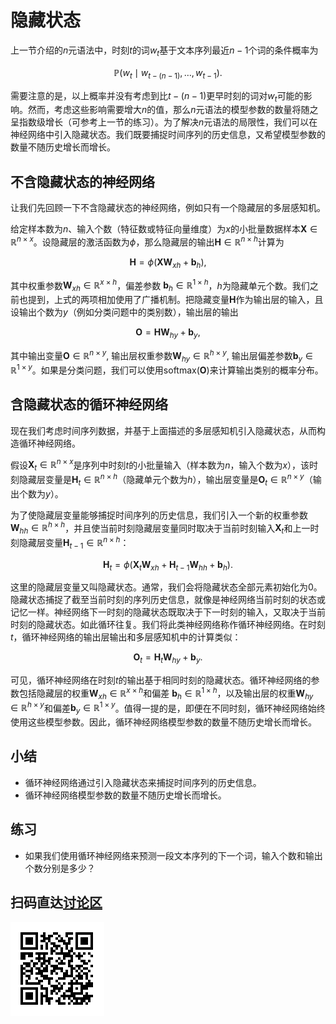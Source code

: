 # 隐藏状态

上一节介绍的$n$元语法中，时刻$t$的词$w_t$基于文本序列最近$n-1$个词的条件概率为

$$\mathbb{P}(w_t \mid w_{t-(n-1)}, \ldots, w_{t-1}).$$

需要注意的是，以上概率并没有考虑到比$t-(n-1)$更早时刻的词对$w_t$可能的影响。然而，考虑这些影响需要增大$n$的值，那么$n$元语法的模型参数的数量将随之呈指数级增长（可参考上一节的练习）。为了解决$n$元语法的局限性，我们可以在神经网络中引入隐藏状态。我们既要捕捉时间序列的历史信息，又希望模型参数的数量不随历史增长而增长。




## 不含隐藏状态的神经网络


让我们先回顾一下不含隐藏状态的神经网络，例如只有一个隐藏层的多层感知机。

给定样本数为$n$、输入个数（特征数或特征向量维度）为$x$的小批量数据样本$\boldsymbol{X} \in \mathbb{R}^{n \times x}$。设隐藏层的激活函数为$\phi$，那么隐藏层的输出$\boldsymbol{H} \in \mathbb{R}^{n \times h}$计算为

$$\boldsymbol{H} = \phi(\boldsymbol{X} \boldsymbol{W}_{xh} + \boldsymbol{b}_h),$$

其中权重参数$\boldsymbol{W}_{xh} \in \mathbb{R}^{x \times h}$，偏差参数 $\boldsymbol{b}_h \in \mathbb{R}^{1 \times h}$，$h$为隐藏单元个数。我们之前也提到，上式的两项相加使用了广播机制。把隐藏变量$\boldsymbol{H}$作为输出层的输入，且设输出个数为$y$（例如分类问题中的类别数），输出层的输出

$$\boldsymbol{O} = \boldsymbol{H} \boldsymbol{W}_{hy} + \boldsymbol{b}_y,$$

其中输出变量$\boldsymbol{O} \in \mathbb{R}^{n \times y}$, 输出层权重参数$\boldsymbol{W}_{hy} \in \mathbb{R}^{h \times y}$, 输出层偏差参数$\boldsymbol{b}_y \in \mathbb{R}^{1 \times y}$。如果是分类问题，我们可以使用$\text{softmax}(\boldsymbol{O})$来计算输出类别的概率分布。



## 含隐藏状态的循环神经网络


现在我们考虑时间序列数据，并基于上面描述的多层感知机引入隐藏状态，从而构造循环神经网络。

假设$\boldsymbol{X}_t \in \mathbb{R}^{n \times x}$是序列中时刻$t$的小批量输入（样本数为$n$，输入个数为$x$），该时刻隐藏层变量是$\boldsymbol{H}_t  \in \mathbb{R}^{n \times h}$（隐藏单元个数为$h$），输出层变量是$\boldsymbol{O}_t \in \mathbb{R}^{n \times y}$（输出个数为$y$）。

为了使隐藏层变量能够捕捉时间序列的历史信息，我们引入一个新的权重参数$\boldsymbol{W}_{hh} \in \mathbb{R}^{h \times h}$，并且使当前时刻隐藏层变量同时取决于当前时刻输入$\boldsymbol{X}_t$和上一时刻隐藏层变量$\boldsymbol{H}_{t-1} \in \mathbb{R}^{n \times h}$：

$$\boldsymbol{H}_t = \phi(\boldsymbol{X}_t \boldsymbol{W}_{xh} + \boldsymbol{H}_{t-1} \boldsymbol{W}_{hh}  + \boldsymbol{b}_h).$$

这里的隐藏层变量又叫隐藏状态。通常，我们会将隐藏状态全部元素初始化为0。隐藏状态捕捉了截至当前时刻的序列历史信息，就像是神经网络当前时刻的状态或记忆一样。神经网络下一时刻的隐藏状态既取决于下一时刻的输入，又取决于当前时刻的隐藏状态。如此循环往复。我们将此类神经网络称作循环神经网络。在时刻$t$，循环神经网络的输出层输出和多层感知机中的计算类似：

$$\boldsymbol{O}_t = \boldsymbol{H}_t \boldsymbol{W}_{hy} + \boldsymbol{b}_y.$$

可见，循环神经网络在时刻$t$的输出基于相同时刻的隐藏状态。循环神经网络的参数包括隐藏层的权重$\boldsymbol{W}_{xh} \in \mathbb{R}^{x \times h}$和偏差 $\boldsymbol{b}_h \in \mathbb{R}^{1 \times h}$，以及输出层的权重$\boldsymbol{W}_{hy} \in \mathbb{R}^{h \times y}$和偏差$\boldsymbol{b}_y \in \mathbb{R}^{1 \times y}$。值得一提的是，即便在不同时刻，循环神经网络始终使用这些模型参数。因此，循环神经网络模型参数的数量不随历史增长而增长。



## 小结

* 循环神经网络通过引入隐藏状态来捕捉时间序列的历史信息。
* 循环神经网络模型参数的数量不随历史增长而增长。


## 练习

* 如果我们使用循环神经网络来预测一段文本序列的下一个词，输入个数和输出个数分别是多少？


## 扫码直达[讨论区](https://discuss.gluon.ai/t/topic/6669)

![](../img/qr_hidden-state.svg)

